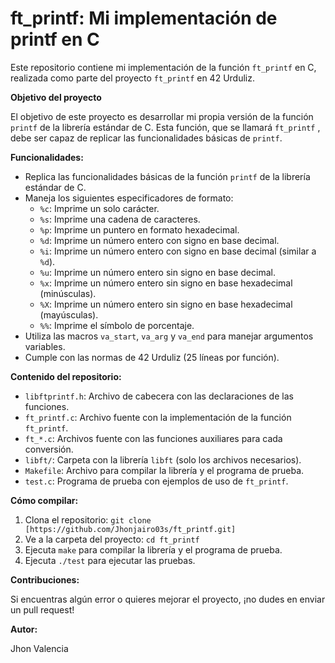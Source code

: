 # ft_printf: Mi implementación de printf en C

Este repositorio contiene mi implementación de la función `ft_printf` en C, realizada como parte del proyecto `ft_printf` en 42 Urduliz.

**Objetivo del proyecto**

El objetivo de este proyecto es desarrollar mi propia versión de la función `printf`  de la librería estándar de C. Esta función, que se llamará `ft_printf` ,  debe ser capaz de replicar las funcionalidades básicas de `printf`. 

**Funcionalidades:**

*   Replica las funcionalidades básicas de la función `printf` de la librería estándar de C.
*   Maneja los siguientes especificadores de formato:
    *   `%c`: Imprime un solo carácter.
    *   `%s`: Imprime una cadena de caracteres.
    *   `%p`: Imprime un puntero en formato hexadecimal.
    *   `%d`: Imprime un número entero con signo en base decimal.
    *   `%i`: Imprime un número entero con signo en base decimal (similar a `%d`).
    *   `%u`: Imprime un número entero sin signo en base decimal.
    *   `%x`: Imprime un número entero sin signo en base hexadecimal (minúsculas).
    *   `%X`: Imprime un número entero sin signo en base hexadecimal (mayúsculas).
    *   `%%`: Imprime el símbolo de porcentaje.
*   Utiliza las macros `va_start`, `va_arg` y `va_end` para manejar argumentos variables.
*   Cumple con las normas de 42 Urduliz (25 líneas por función).

**Contenido del repositorio:**

*   `libftprintf.h`: Archivo de cabecera con las declaraciones de las funciones.
*   `ft_printf.c`: Archivo fuente con la implementación de la función `ft_printf`.
*   `ft_*.c`: Archivos fuente con las funciones auxiliares para cada conversión.
*   `libft/`: Carpeta con la librería `libft` (solo los archivos necesarios).
*   `Makefile`: Archivo para compilar la librería y el programa de prueba.
*   `test.c`: Programa de prueba con ejemplos de uso de `ft_printf`.

**Cómo compilar:**

1.  Clona el repositorio: `git clone [https://github.com/Jhonjairo03s/ft_printf.git]`
2.  Ve a la carpeta del proyecto: `cd ft_printf`
3.  Ejecuta `make` para compilar la librería y el programa de prueba.
4.  Ejecuta `./test` para ejecutar las pruebas.

**Contribuciones:**

Si encuentras algún error o quieres mejorar el proyecto, ¡no dudes en enviar un pull request!

**Autor:**

Jhon Valencia
